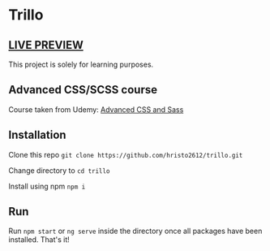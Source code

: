 # Trillo

<h2><a href="https://hristo2612.github.io/trillo">LIVE PREVIEW</a></h2>

This project is solely for learning purposes.

## Advanced CSS/SCSS course

Course taken from Udemy: <a href="https://www.udemy.com/course/advanced-css-and-sass/">Advanced CSS and Sass</a>

## Installation

Clone this repo `git clone https://github.com/hristo2612/trillo.git`

Change directory to `cd trillo`

Install using npm `npm i`

## Run

Run `npm start` or `ng serve` inside the directory once all packages have been installed.
That's it!

